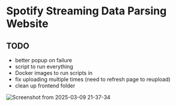 # Spotify Streaming Data Parsing Website

## TODO
* better popup on failure
* script to run everything
* Docker images to run scripts in
* fix uploading multiple times (need to refresh page to reupload)
* clean up frontend folder

![Screenshot from 2025-03-09 21-37-34](https://github.com/user-attachments/assets/66d87901-4df8-43f2-a895-aec36cd6cf48)
